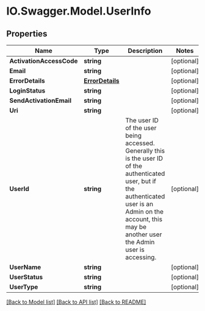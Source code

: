 # IO.Swagger.Model.UserInfo
## Properties

Name | Type | Description | Notes
------------ | ------------- | ------------- | -------------
**ActivationAccessCode** | **string** |  | [optional] 
**Email** | **string** |  | [optional] 
**ErrorDetails** | [**ErrorDetails**](ErrorDetails.md) |  | [optional] 
**LoginStatus** | **string** |  | [optional] 
**SendActivationEmail** | **string** |  | [optional] 
**Uri** | **string** |  | [optional] 
**UserId** | **string** | The user ID of the user being accessed. Generally this is the user ID of the authenticated user, but if the authenticated user is an Admin on the account, this may be another user the Admin user is accessing. | [optional] 
**UserName** | **string** |  | [optional] 
**UserStatus** | **string** |  | [optional] 
**UserType** | **string** |  | [optional] 

[[Back to Model list]](../README.md#documentation-for-models) [[Back to API list]](../README.md#documentation-for-api-endpoints) [[Back to README]](../README.md)

